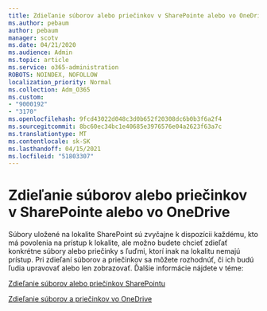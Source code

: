 ```yaml
---
title: Zdieľanie súborov alebo priečinkov v SharePointe alebo vo OneDrive
ms.author: pebaum
author: pebaum
manager: scotv
ms.date: 04/21/2020
ms.audience: Admin
ms.topic: article
ms.service: o365-administration
ROBOTS: NOINDEX, NOFOLLOW
localization_priority: Normal
ms.collection: Adm_O365
ms.custom:
- "9000192"
- "3170"
ms.openlocfilehash: 9fcd43022d048c3d0b652f20308dc6b0b3f6a2f4
ms.sourcegitcommit: 8bc60ec34bc1e40685e3976576e04a2623f63a7c
ms.translationtype: MT
ms.contentlocale: sk-SK
ms.lasthandoff: 04/15/2021
ms.locfileid: "51803307"
---
```

# <a name="how-to-share-sharepoint-or-onedrive-files-or-folders"></a>Zdieľanie súborov alebo priečinkov v SharePointe alebo vo OneDrive

Súbory uložené na lokalite SharePoint sú zvyčajne k dispozícii každému, kto má povolenia na prístup k lokalite, ale možno budete chcieť zdieľať konkrétne súbory alebo priečinky s ľuďmi, ktorí inak na lokalitu nemajú prístup. Pri zdieľaní súborov a priečinkov sa môžete rozhodnúť, či ich budú ľudia upravovať alebo len zobrazovať. Ďalšie informácie nájdete v téme:

[Zdieľanie súborov alebo priečinkov SharePointu](https://support.office.com/article/1fe37332-0f9a-4719-970e-d2578da4941c)

[Zdieľanie súborov a priečinkov vo OneDrive](https://support.microsoft.com/office/share-onedrive-files-and-folders-9fcc2f7d-de0c-4cec-93b0-a82024800c07?ui=en-US&rs=en-US&ad=US&storagetype=stage)